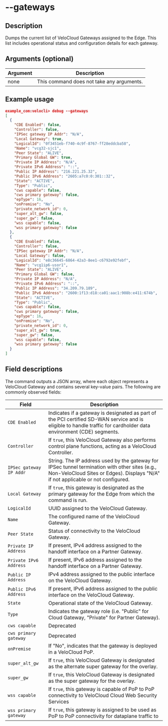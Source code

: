 #	--gateways

##	Description
Dumps the current list of VeloCloud Gateways assigned to the Edge. This list includes operational status and configuration details for each gateway.

##  Arguments (optional)
| Argument | Description |
|---|---|
| none | This command does not take any arguments. |

##  Example usage
```json
example_com:velocli> debug --gateways
[
  {
    "CDE Enabled": false,
    "Controller": false,
    "IPSec gateway IP Addr": "N/A",
    "Local Gateway": true,
    "LogicalId": "0f3451eb-f740-4c9f-8767-ff28eddcba58",
    "Name": "vcg32-sjc1",
    "Peer State": "ALIVE",
    "Primary Global GW": true,
    "Private IP Address": "N/A",
    "Private IPv6 Address": "::",
    "Public IP Address": "216.221.25.32",
    "Public IPv6 Address": "2605:a7c0:0:301::32",
    "State": "ACTIVE",
    "Type": "Public",
    "cws capable": false,
    "cws primary gateway": false,
    "epType": 16,
    "onPremise": "No",
    "private_network_id": 0,
    "super_alt_gw": false,
    "super_gw": false,
    "wss capable": false,
    "wss primary gateway": false
  },
  {
    "CDE Enabled": false,
    "Controller": false,
    "IPSec gateway IP Addr": "N/A",
    "Local Gateway": false,
    "LogicalId": "e8c36645-6864-42a3-8ee1-c6792e92febf",
    "Name": "vcg1ip6-usor1",
    "Peer State": "ALIVE",
    "Primary Global GW": false,
    "Private IP Address": "N/A",
    "Private IPv6 Address": "::",
    "Public IP Address": "34.209.79.189",
    "Public IPv6 Address": "2600:1f13:d18:ca01:aac1:908b:e411:674b",
    "State": "ACTIVE",
    "Type": "Public",
    "cws capable": false,
    "cws primary gateway": false,
    "epType": 16,
    "onPremise": "No",
    "private_network_id": 0,
    "super_alt_gw": true,
    "super_gw": false,
    "wss capable": false,
    "wss primary gateway": false
  }
]
```

##  Field descriptions
The command outputs a JSON array, where each object represents a VeloCloud Gateway and contains several key-value pairs. The following are commonly observed fields:

| Field                   | Description |
|-------------------------|-------------|
| `CDE Enabled`           | Indicates if a gateway is designated as part of the PCI certified SD-WAN service and is eligible to handle traffic for cardholder data environment (CDE) segments. |
| `Controller`            | If `true`, this VeloCloud Gateway also performs control plane functions, acting as a VeloCloud Controller. |
| `IPSec gateway IP Addr` | String. The IP address used by the gateway for IPSec tunnel termination with other sites (e.g., Non-VeloCloud Sites or Edges). Displays "N/A" if not applicable or not configured. |
| `Local Gateway`         | If `true`, this gateway is designated as the primary gateway for the Edge from which the command is run. |
| `LogicalId`             | UUID assigned to the VeloCloud Gateway. |
| `Name`                  | The configured name of the VeloCloud Gateway. |
| `Peer State`            | Status of connectivity to the VeloCloud Gateway. |
| `Private IP Address`    | If present, IPv4 address assigned to the handoff interface on a Partner Gateway. |
| `Private IPv6 Address`  | If present, IPv6 address assigned to the handoff interface on a Partner Gateway. |
| `Public IP Address`     | IPv4 address assigned to the public interface on the VeloCloud Gateway. |
| `Public IPv6 Address`   | If present, IPv6 address assigned to the public interface on the VeloCloud Gateway. |
| `State`                 | Operational state of the VeloCloud Gateway. |
| `Type`                  | Indicates the gateway role (i.e. "Public" for Cloud Gateway, "Private" for Partner Gateway). |
| `cws capable`           | Deprecated |
| `cws primary gateway`   | Deprecated |
| `onPremise`             | If "No", indicates that the gateway is deployed in a VeloCloud PoP. |
| `super_alt_gw`          | If `true`, this VeloCloud Gateway is designated as the alternate super gateway for the overlay. |
| `super_gw`              | If `true`, this VeloCloud Gateway is designated as the super gateway for the overlay. |
| `wss capable`           | If `true`, this gateway is capable of PoP to PoP connectivity to VeloCloud Cloud Web Security Services |
| `wss primary gateway`   | If `true`, this gateway is assigned to be used as PoP to PoP connectivity for dataplane traffic to |